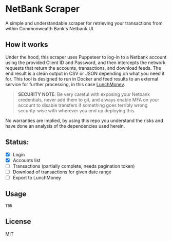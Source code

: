 # NetBank Scraper

A simple and understandable scraper for retrieving your transactions from within Commonwealth Bank's Netbank UI.

## How it works

Under the hood, this scraper uses Puppeteer to log-in to a Netbank account using the provided Client ID and Password, and then intercepts the network requests that return the accounts, transactions, and download feeds. The end result is a clean output in CSV or JSON depending on what you need it for. This tool is designed to run in Docker and feed results to an external service for further processing, in this case [LunchMoney](https://lunchmoney.app/).

> **SECURITY NOTE**: Be very careful with exposing your Netbank credentials, never add them to git, and always enable MFA on your account to disable transfers if something goes terribly wrong security-wise with wherever you end up deploying this.

No warranties are implied, by using this repo you understand the risks and have done an analysis of the dependencies used herein.

## Status:

- [x] Login
- [x] Accounts list
- [ ] Transactions (partially complete, needs pagination token)
- [ ] Download of transactions for given date range
- [ ] Export to LunchMoney

## Usage

```shell
TBD

```

## License

MIT
